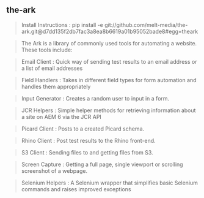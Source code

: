 ## the-ark

> Install Instructions
: pip install -e git://github.com/melt-media/the-ark.git@d7dd135f2db7fac3a8ea8b6619a01b95052bade8#egg=theark

> The Ark is a library of commonly used tools for automating a website. These tools include:

> Email Client
: Quick way of sending test results to an email address or a list of email addresses

> Field Handlers
: Takes in different field types for form automation and handles them appropriately

> Input Generator
: Creates a random user to input in a form.

> JCR Helpers
: Simple helper methods for retrieving information about a site on AEM 6 via the JCR API

> Picard Client
: Posts to a created Picard schema.

> Rhino Client
: Post test results to the Rhino front-end.

> S3 Client
: Sending files to and getting files from S3.

> Screen Capture
: Getting a full page, single viewport or scrolling screenshot of a webpage.

> Selenium Helpers
: A Selenium wrapper that simplifies basic Selenium commands and raises improved exceptions

